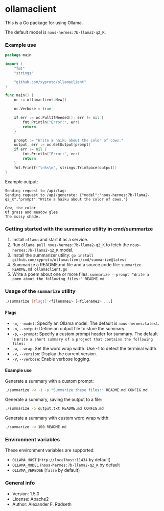 # ollamaclient

This is a Go package for using Ollama.

The default model is `nous-hermes:7b-llama2-q2_K`.

### Example use

```go
package main

import (
	"fmt"
	"strings"

	"github.com/xyproto/ollamaclient"
)

func main() {
	oc := ollamaclient.New()

	oc.Verbose = true

	if err := oc.PullIfNeeded(); err != nil {
		fmt.Println("Error:", err)
		return
	}

	prompt := "Write a haiku about the color of cows."
	output, err := oc.GetOutput(prompt)
	if err != nil {
		fmt.Println("Error:", err)
		return
	}
	fmt.Printf("\n%s\n", strings.TrimSpace(output))
}
```

Example output:

```
Sending request to /api/tags
Sending request to /api/generate: {"model":"nous-hermes:7b-llama2-q2_K","prompt":"Write a haiku about the color of cows."}

Cow, the color
Of grass and meadow glee
The mossy shade.
```

### Getting started with the summarize utility in cmd/summarize

1. Install `ollama` and start it as a service.
2. Run `ollama pull nous-hermes:7b-llama2-q2_K` to fetch the `nous-hermes:7b-llama2-q2_K` model.
3. Install the summarizer utility: `go install github.com/xyproto/ollamaclient/cmd/summarize@latest`
4. Summarize a README.md file and a source code file: `summarize README.md ollamaclient.go`
5. Write a poem about one or more files: `summarize --prompt "Write a poem about the following files:" README.md`

### Usage of the `summarize` utility

```bash
./summarize [flags] <filename1> [<filename2> ...]
```

#### Flags

- `-m`, `--model`: Specify an Ollama model. The default is `nous-hermes:latest`.
- `-o`, `--output`: Define an output file to store the summary.
- `-p`, `--prompt`: Specify a custom prompt header for summary. The default is `Write a short summary of a project that contains the following files:`
- `-w`, `--wrap`: Set the word wrap width. Use -1 to detect the terminal width.
- `-v`, `--version`: Display the current version.
- `-V`, `--verbose`: Enable verbose logging.

#### Example use

Generate a summary with a custom prompt:

```bash
./summarize -w -1 -p "Summarize these files:" README.md CONFIG.md
```

Generate a summary, saving the output to a file:

```bash
./summarize -o output.txt README.md CONFIG.md
```

Generate a summary with custom word wrap width:

```bash
./summarize -w 100 README.md
```

### Environment variables

These environment variables are supported:

* `OLLAMA_HOST` (`http://localhost:11434` by default)
* `OLLAMA_MODEL` (`nous-hermes:7b-llama2-q2_K` by default
* `OLLAMA_VERBOSE` (`false` by default)

### General info

* Version: 1.5.0
* License: Apache2
* Author: Alexander F. Rødseth
